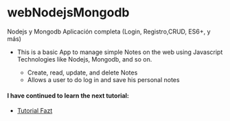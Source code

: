 # webNodejsMongodb

Nodejs y Mongodb Aplicación completa (Login, Registro,CRUD, ES6+, y más)

- This is a basic App to manage simple Notes on the web using Javascript Technologies like Nodejs,
  Mongodb, and so
  on.

  - Create, read, update, and delete Notes
  - Allows a user to do log in and save his personal notes

#### I have continued to learn the next tutorial:

- [Tutorial Fazt](https://www.youtube.com/playlist?list=PLo5lAe9kQrwqUEXK7oQbzv63KsdODzuAy)
